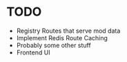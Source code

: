 # TODO

* Registry Routes that serve mod data
* Implement Redis Route Caching
* Probably some other stuff
* Frontend UI
